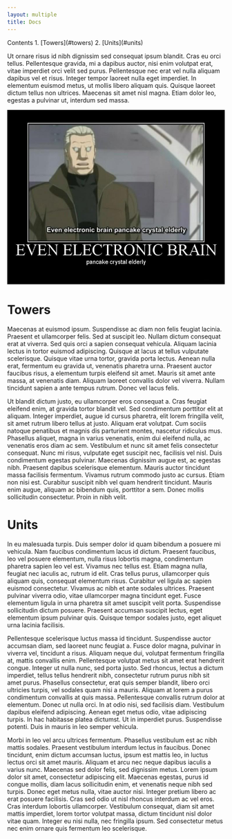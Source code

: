 ```yaml
---
layout: multiple
title: Docs
---
```


<span class="toc">
Contents  
1. [Towers](#towers)  
2. [Units](#units)
</span>

Ut ornare risus id nibh dignissim sed consequat ipsum blandit. Cras eu orci
tellus. Pellentesque gravida, mi a dapibus auctor, nisi enim volutpat erat,
vitae imperdiet orci velit sed purus. Pellentesque nec erat vel nulla aliquam
dapibus vel et risus. Integer tempor laoreet nulla eget imperdiet. In elementum
euismod metus, ut mollis libero aliquam quis. Quisque laoreet dictum tellus non
ultrices. Maecenas sit amet nisl magna. Etiam dolor leo, egestas a pulvinar ut,
interdum sed massa.

![diagram of what's what](/media/images/diagram.jpg)

<a name="towers"></a>
# Towers

Maecenas at euismod ipsum. Suspendisse ac diam non felis feugiat lacinia.
Praesent et ullamcorper felis. Sed at suscipit leo. Nullam dictum consequat erat
at viverra. Sed quis orci a sapien consequat vehicula. Aliquam lacinia lectus in
tortor euismod adipiscing. Quisque at lacus at tellus vulputate scelerisque.
Quisque vitae urna tortor, gravida porta lectus. Aenean nulla erat, fermentum eu
gravida ut, venenatis pharetra urna. Praesent auctor faucibus risus, a elementum
turpis eleifend sit amet. Mauris sit amet ante massa, at venenatis diam. Aliquam
laoreet convallis dolor vel viverra. Nullam tincidunt sapien a ante tempus
rutrum. Donec vel lacus felis.

Ut blandit dictum justo, eu ullamcorper eros consequat a. Cras feugiat eleifend
enim, at gravida tortor blandit vel. Sed condimentum porttitor elit at aliquam.
Integer imperdiet, augue id cursus pharetra, elit lorem fringilla velit, sit
amet rutrum libero tellus at justo. Aliquam erat volutpat. Cum sociis natoque
penatibus et magnis dis parturient montes, nascetur ridiculus mus. Phasellus
aliquet, magna in varius venenatis, enim dui eleifend nulla, ac venenatis eros
diam ac sem. Vestibulum et nunc sit amet felis consectetur consequat. Nunc mi
risus, vulputate eget suscipit nec, facilisis vel nisl. Duis condimentum egestas
pulvinar. Maecenas dignissim augue est, ac egestas nibh. Praesent dapibus
scelerisque elementum. Mauris auctor tincidunt massa facilisis fermentum.
Vivamus rutrum commodo justo ac cursus. Etiam non nisi est. Curabitur suscipit
nibh vel quam hendrerit tincidunt. Mauris enim augue, aliquam ac bibendum quis,
porttitor a sem. Donec mollis sollicitudin consectetur. Proin in nibh velit.

<a name="units"></a>
# Units

In eu malesuada turpis. Duis semper dolor id quam bibendum a posuere mi
vehicula. Nam faucibus condimentum lacus id dictum. Praesent faucibus, leo vel
posuere elementum, nulla risus lobortis magna, condimentum pharetra sapien leo
vel est. Vivamus nec tellus est. Etiam magna nulla, feugiat nec iaculis ac,
rutrum id elit. Cras tellus purus, ullamcorper quis aliquam quis, consequat
elementum risus. Curabitur vel ligula ac sapien euismod consectetur. Vivamus ac
nibh et ante sodales ultrices. Praesent pulvinar viverra odio, vitae ullamcorper
magna tincidunt eget. Fusce elementum ligula in urna pharetra sit amet suscipit
velit porta. Suspendisse sollicitudin dictum posuere. Praesent accumsan suscipit
lectus, eget elementum ipsum pulvinar quis. Quisque tempor sodales justo, eget
aliquet urna lacinia facilisis.

Pellentesque scelerisque luctus massa id tincidunt. Suspendisse auctor accumsan
diam, sed laoreet nunc feugiat a. Fusce dolor magna, pulvinar in viverra vel,
tincidunt a risus. Aliquam neque dui, volutpat fermentum fringilla at, mattis
convallis enim. Pellentesque volutpat metus sit amet erat hendrerit congue.
Integer ut nulla nunc, sed porta justo. Sed rhoncus, lectus a dictum imperdiet,
tellus tellus hendrerit nibh, consectetur rutrum purus nibh sit amet purus.
Phasellus consectetur, erat quis semper blandit, libero orci ultricies turpis,
vel sodales quam nisi a mauris. Aliquam at lorem a purus condimentum convallis
at quis massa. Pellentesque convallis rutrum dolor at elementum. Donec ut nulla
orci. In at odio nisi, sed facilisis diam. Vestibulum dapibus eleifend
adipiscing. Aenean eget metus odio, vitae adipiscing turpis. In hac habitasse
platea dictumst. Ut in imperdiet purus. Suspendisse potenti. Duis in mauris in
leo semper vehicula.

Morbi in leo vel arcu ultrices fermentum. Phasellus vestibulum est ac nibh
mattis sodales. Praesent vestibulum interdum lectus in faucibus. Donec
tincidunt, enim dictum accumsan luctus, ipsum est mattis leo, in luctus lectus
orci sit amet mauris. Aliquam et arcu nec neque dapibus iaculis a varius nunc.
Maecenas sed dolor felis, sed dignissim metus. Lorem ipsum dolor sit amet,
consectetur adipiscing elit. Maecenas egestas, purus id congue mollis, diam
lacus sollicitudin enim, et venenatis neque nibh sed turpis. Donec eget metus
nulla, vitae auctor nisi. Integer pretium libero ac erat posuere facilisis. Cras
sed odio ut nisl rhoncus interdum ac vel eros. Cras interdum lobortis
ullamcorper. Vestibulum consequat, diam sit amet mattis imperdiet, lorem tortor
volutpat massa, dictum tincidunt nisl dolor vitae quam. Integer eu nisi nulla,
nec fringilla ipsum. Sed consectetur metus nec enim ornare quis fermentum leo
scelerisque. 
